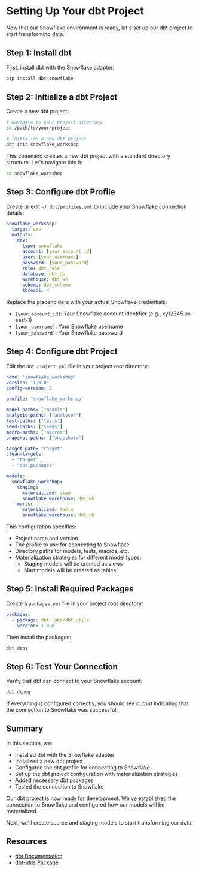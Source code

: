 # Setting Up Your dbt Project

Now that our Snowflake environment is ready, let's set up our dbt project to start transforming data.

## Step 1: Install dbt

First, install dbt with the Snowflake adapter:

```bash
pip install dbt-snowflake
```

## Step 2: Initialize a dbt Project

Create a new dbt project:

```bash
# Navigate to your project directory
cd /path/to/your/project

# Initialize a new dbt project
dbt init snowflake_workshop
```

This command creates a new dbt project with a standard directory structure. Let's navigate into it:

```bash
cd snowflake_workshop
```

## Step 3: Configure dbt Profile

Create or edit `~/.dbt/profiles.yml` to include your Snowflake connection details:

```yaml
snowflake_workshop:
  target: dev
  outputs:
    dev:
      type: snowflake
      account: [your_account_id]
      user: [your_username]
      password: [your_password]
      role: dbt_role
      database: dbt_db
      warehouse: dbt_wh
      schema: dbt_schema
      threads: 4
```

Replace the placeholders with your actual Snowflake credentials:
- `[your_account_id]`: Your Snowflake account identifier (e.g., xy12345.us-east-1)
- `[your_username]`: Your Snowflake username
- `[your_password]`: Your Snowflake password

## Step 4: Configure dbt Project

Edit the `dbt_project.yml` file in your project root directory:

```yaml
name: 'snowflake_workshop'
version: '1.0.0'
config-version: 2

profile: 'snowflake_workshop'

model-paths: ["models"]
analysis-paths: ["analyses"]
test-paths: ["tests"]
seed-paths: ["seeds"]
macro-paths: ["macros"]
snapshot-paths: ["snapshots"]

target-path: "target"
clean-targets:
  - "target"
  - "dbt_packages"

models:
  snowflake_workshop:
    staging:
      materialized: view
      snowflake_warehouse: dbt_wh
    marts:
      materialized: table
      snowflake_warehouse: dbt_wh
```

This configuration specifies:
- Project name and version
- The profile to use for connecting to Snowflake
- Directory paths for models, tests, macros, etc.
- Materialization strategies for different model types:
  - Staging models will be created as views
  - Mart models will be created as tables

## Step 5: Install Required Packages

Create a `packages.yml` file in your project root directory:

```yaml
packages:
  - package: dbt-labs/dbt_utils
    version: 1.0.0
```

Then install the packages:

```bash
dbt deps
```

## Step 6: Test Your Connection

Verify that dbt can connect to your Snowflake account:

```bash
dbt debug
```

If everything is configured correctly, you should see output indicating that the connection to Snowflake was successful.

## Summary

In this section, we:
- Installed dbt with the Snowflake adapter
- Initialized a new dbt project
- Configured the dbt profile for connecting to Snowflake
- Set up the dbt project configuration with materialization strategies
- Added necessary dbt packages
- Tested the connection to Snowflake

Our dbt project is now ready for development. We've established the connection to Snowflake and configured how our models will be materialized.

Next, we'll create source and staging models to start transforming our data.

## Resources

- [dbt Documentation](https://docs.getdbt.com/)
- [dbt-utils Package](https://github.com/dbt-labs/dbt-utils)
